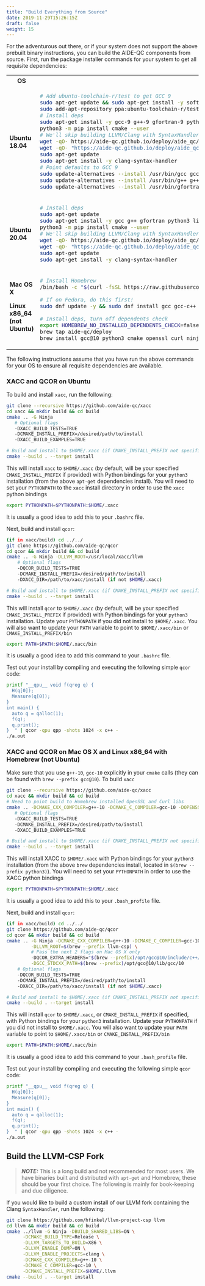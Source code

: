 ```yaml
---
title: "Build Everything from Source"
date: 2019-11-29T15:26:15Z
draft: false
weight: 15
---
```


For the adventurous out there, or if your system does not support the above prebuilt binary instructions, you can build the AIDE-QC components from source. First, run the package installer commands for your system to get all requisite dependencies:

<table>
<tr>
<th>OS</th>
<th>Command</th>
</tr>
<tr>
<td>
<b>
Ubuntu 18.04
</b>
</td>
<td>

```bash
# Add ubuntu-toolchain-r/test to get GCC 9
sudo apt-get update && sudo apt-get install -y software-properties-common 
sudo add-apt-repository ppa:ubuntu-toolchain-r/test -y && sudo apt-get update 
# Install deps
sudo apt-get install -y gcc-9 g++-9 gfortran-9 python3.8 libpython3.8-dev python3-pip libcurl4-openssl-dev libssl-dev liblapack-dev libblas-dev ninja-build lsb-release
python3 -m pip install cmake --user 
# We'll skip building LLVM/Clang with SyntaxHandler and install binary
wget -qO- https://aide-qc.github.io/deploy/aide_qc/debian/PUBLIC-KEY.gpg | sudo apt-key add -
wget -qO- "https://aide-qc.github.io/deploy/aide_qc/debian/$(lsb_release -cs)/aide-qc.list" | sudo tee -a /etc/apt/sources.list.d/aide-qc.list
sudo apt-get update
sudo apt-get install -y clang-syntax-handler
# Point defaults to GCC 9
sudo update-alternatives --install /usr/bin/gcc gcc /usr/bin/gcc-9 50
sudo update-alternatives --install /usr/bin/g++ g++ /usr/bin/g++-9 50
sudo update-alternatives --install /usr/bin/gfortran gfortran /usr/bin/gfortran-9 50
``` 
</td>
</tr>
<tr>
<td>
<b>
Ubuntu 20.04
</b>
</td>
<td>

```bash
# Install deps
sudo apt-get update
sudo apt-get install -y gcc g++ gfortran python3 libpython3-dev python3-pip libcurl4-openssl-dev libssl-dev liblapack-dev libblas-dev ninja-build lsb-release
python3 -m pip install cmake --user 
# We'll skip building LLVM/Clang with SyntaxHandler and install binary
wget -qO- https://aide-qc.github.io/deploy/aide_qc/debian/PUBLIC-KEY.gpg | sudo apt-key add -
wget -qO- "https://aide-qc.github.io/deploy/aide_qc/debian/$(lsb_release -cs)/aide-qc.list" | sudo tee -a /etc/apt/sources.list.d/aide-qc.list
sudo apt-get update
sudo apt-get install -y clang-syntax-handler
``` 
</td>
</tr>
<tr>
<td>
<b>
Mac OS X

Linux x86_64 (not Ubuntu)
</b>
</td>
<td>

```bash
# Install Homebrew
/bin/bash -c "$(curl -fsSL https://raw.githubusercontent.com/Homebrew/install/master/install.sh)"

# If on Fedora, do this first!
sudo dnf update -y && sudo dnf install gcc gcc-c++ lapack-devel

# Install deps, turn off dependents check
export HOMEBREW_NO_INSTALLED_DEPENDENTS_CHECK=false
brew tap aide-qc/deploy
brew install gcc@10 python3 cmake openssl curl ninja llvm-csp

``` 
</td>
</tr>
</table>

The following instructions assume that you have run the above commands for your OS to ensure all requisite dependencies are available. 

### XACC and QCOR on Ubuntu
To build and install `xacc`, run the following:
```sh
git clone --recursive https://github.com/aide-qc/xacc 
cd xacc && mkdir build && cd build
cmake .. -G Ninja 
   # Optional flags
   -DXACC_BUILD_TESTS=TRUE
   -DCMAKE_INSTALL_PREFIX=/desired/path/to/install
   -DXACC_BUILD_EXAMPLES=TRUE

# Build and install to $HOME/.xacc (if CMAKE_INSTALL_PREFIX not specified)
cmake --build . --target install
```
This will install `xacc` to `$HOME/.xacc` (by default, will be your specified `CMAKE_INSTALL_PREFIX` if provided) with Python bindings for your `python3` installation (from the above `apt-get` dependencies install). You will need to set your `PYTHONPATH` to the `xacc` install directory in order to use the `xacc` python bindings
```sh
export PYTHONPATH=$PYTHONPATH:$HOME/.xacc
```
It is usually a good idea to add this to your `.bashrc` file. 

Next, build and install `qcor`:
```sh
(if in xacc/build) cd ../../
git clone https://github.com/aide-qc/qcor
cd qcor && mkdir build && cd build
cmake .. -G Ninja -DLLVM_ROOT=/usr/local/xacc/llvm 
    # Optional flags
    -DQCOR_BUILD_TESTS=TRUE
    -DCMAKE_INSTALL_PREFIX=/desired/path/to/install
    -DXACC_DIR=/path/to/xacc/install (if not $HOME/.xacc)

# Build and install to $HOME/.xacc (if CMAKE_INSTALL_PREFIX not specified)
cmake --build . --target install
```
This will install `qcor` to `$HOME/.xacc` (by default, will be your specified `CMAKE_INSTALL_PREFIX` if provided) with Python bindings for your `python3` installation. Update your `PYTHONPATH` if you did not install to `$HOME/.xacc`. You will also want to update your `PATH` variable to point to `$HOME/.xacc/bin` or `CMAKE_INSTALL_PREFIX/bin`
```sh
export PATH=$PATH:$HOME/.xacc/bin
```
It is usually a good idea to add this command to your `.bashrc` file. 

Test out your install by compiling and executing the following simple `qcor` code:
```sh
printf "__qpu__ void f(qreg q) {
  H(q[0]);
  Measure(q[0]);
}
int main() {
  auto q = qalloc(1);
  f(q);
  q.print();
}  " | qcor -qpu qpp -shots 1024 -x c++ -
./a.out
```

### XACC and QCOR on Mac OS X and Linux x86_64 with Homebrew (not Ubuntu)
Make sure that you use `g++-10`, `gcc-10` explicitly in your `cmake` calls (they can be found with `brew --prefix gcc@10`). To build `xacc`
```sh
git clone --recursive https://github.com/aide-qc/xacc
cd xacc && mkdir build && cd build 
# Need to point build to Homebrew installed OpenSSL and Curl libs
cmake .. -DCMAKE_CXX_COMPILER=g++-10 -DCMAKE_C_COMPILER=gcc-10 -DOPENSSL_ROOT_DIR=$(brew --prefix openssl) -DCMAKE_PREFIX_PATH=$(brew --prefix curl) -G Ninja
   # Optional flags
   -DXACC_BUILD_TESTS=TRUE
   -DCMAKE_INSTALL_PREFIX=/desired/path/to/install
   -DXACC_BUILD_EXAMPLES=TRUE

# Build and install to $HOME/.xacc (if CMAKE_INSTALL_PREFIX not specified)
cmake --build . --target install
```
This will install XACC to `$HOME/.xacc` with Python bindings for your `python3` installation (from the above `brew` dependencies install, located in `$(brew --prefix python3)`). You will need to set your `PYTHONPATH` in order to use the XACC python bindings
```sh
export PYTHONPATH=$PYTHONPATH:$HOME/.xacc
```
It is usually a good idea to add this to your `.bash_profile` file. 

Next, build and install `qcor`:
```sh
(if in xacc/build) cd ../../
git clone https://github.com/aide-qc/qcor
cd qcor && mkdir build && cd build
cmake .. -G Ninja -DCMAKE_CXX_COMPILER=g++-10 -DCMAKE_C_COMPILER=gcc-10 \
         -DLLVM_ROOT=$(brew --prefix llvm-csp) \
         # Pass the next 2 flags on Mac OS X only
         -DQCOR_EXTRA_HEADERS="$(brew --prefix)/opt/gcc@10/include/c++/10.2.0;$(brew --prefix)/opt/gcc@10/include/c++/10.2.0/$(gcc-10 -dumpmachine)" \
         -DGCC_STDCXX_PATH=$(brew --prefix)/opt/gcc@10/lib/gcc/10
    # Optional flags
    -DQCOR_BUILD_TESTS=TRUE
    -DCMAKE_INSTALL_PREFIX=/desired/path/to/install
    -DXACC_DIR=/path/to/xacc/install (if not $HOME/.xacc)

# Build and install to $HOME/.xacc (if CMAKE_INSTALL_PREFIX not specified)
cmake --build . --target install
```
This will install `qcor` to `$HOME/.xacc`, or `CMAKE_INSTALL_PREFIX` if specified, with Python bindings for your `python3` installation. Update your `PYTHONPATH` if you did not install to `$HOME/.xacc`. You will also want to update your `PATH` variable to point to `$HOME/.xacc/bin` or `CMAKE_INSTALL_PREFIX/bin`
```sh
export PATH=$PATH:$HOME/.xacc/bin
```
It is usually a good idea to add this command to your `.bash_profile` file. 

Test out your install by compiling and executing the following simple `qcor` code:
```sh
printf "__qpu__ void f(qreg q) {
  H(q[0]);
  Measure(q[0]);
}
int main() {
  auto q = qalloc(1);
  f(q);
  q.print();
}  " | qcor -qpu qpp -shots 1024 -x c++ -
./a.out
```

## Build the LLVM-CSP Fork
> **_NOTE:_** This is a long build and not recommended for most users. We have binaries built and distributed with `apt-get` and Homebrew, these should be your first choice. The following is mainly for book-keeping and due diligence.

If you would like to build a custom install of our LLVM fork containing the Clang `SyntaxHandler`, run the following:
```sh
git clone https://github.com/hfinkel/llvm-project-csp llvm
cd llvm && mkdir build && cd build
cmake ../llvm -G Ninja -DBUILD_SHARED_LIBS=ON \
      -DCMAKE_BUILD_TYPE=Release \
      -DLLVM_TARGETS_TO_BUILD=X86 \
      -DLLVM_ENABLE_DUMP=ON \
      -DLLVM_ENABLE_PROJECTS=clang \
      -DCMAKE_CXX_COMPILER=g++-10 \
      -DCMAKE_C_COMPILER=gcc-10 \
      -DCMAKE_INSTALL_PREFIX=$HOME/.llvm
cmake --build . --target install
```